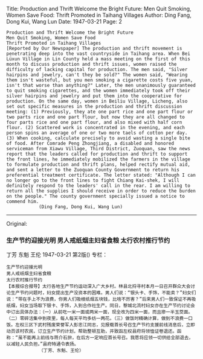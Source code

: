 Title: Production and Thrift Welcome the Bright Future: Men Quit Smoking, Women Save Food: Thrift Promoted in Taihang Villages
Author: Ding Fang, Dong Kui, Wang Lun
Date: 1947-03-21
Page: 2

    Production and Thrift Welcome the Bright Future
    Men Quit Smoking, Women Save Food
    Thrift Promoted in Taihang Villages
    [Reported by Our Newspaper] The production and thrift movement is penetrating deep into the vast countryside in Taihang area. When Bei Lüxun Village in Lin County held a mass meeting on the first of this month to discuss production and thrift issues, women raised the difficulty of lacking capital for production. The men said, "Silver hairpins and jewelry, can't they be sold?" The women said, "Wearing them isn't wasteful, but you men smoking a cigarette costs five yuan, isn't that worse than anything?" Later, the men unanimously guaranteed to quit smoking cigarettes, and the women immediately took off their silver hairpins and jewelry and put them into the cooperative for production. On the same day, women in Beiliu Village, Licheng, also set out specific measures in the production and thrift discussion meeting: (1) Previously, they ate one part rice and one part flour or two parts rice and one part flour, but now they are all changed to four parts rice and one part flour, and also mixed with half corn flour. (2) Scattered work is concentrated in the evening, and each person spins an average of one or two more taels of cotton per day. (3) When cooking, calculate precisely to avoid wasting a single bite of food. After Comrade Peng Zhongjiang, a disabled and honored serviceman from Xiawu Village, Third District, Zuoquan, saw the news report that the leaders called for production and thrift to support the front lines, he immediately mobilized the farmers in the village to formulate production and thrift plans, helped rectify mutual aid, and sent a letter to the Zuoquan County Government to return his preferential treatment certificate. The letter stated: "Although I can no longer go to the front lines to fight Chiang Kai-shek, I will definitely respond to the leaders' call in the rear. I am willing to return all the supplies I should receive in order to reduce the burden on the people." The county government specially issued a notice to commend him.
                (Ding Fang, Dong Kui, Wang Lun)



<hr /> 

Original: 


### 生产节约迎接光明  男人戒纸烟主妇省食粮  太行农村推行节约
丁芳  东魁  王伦
1947-03-21
第2版()
专栏：

    生产节约迎接光明
    男人戒纸烟主妇省食粮
    太行农村推行节约
    【本报综合报导】太行各地生产节约运动深入广大乡村。林县北捋寻村本月一日召开群众大会讨论生产节约问题时，妇女提出生产没资本的困难。男人们说：“银头卡、手饰，不能卖？”妇女们说：“带在手上不为浪费，你男人们吸根纸烟五块钱，比啥不厉害？”后来男人们一致保证不再吸纸烟，妇女当场取下银卡、手饰，入到合作社生产。同日，黎城北流村妇女亦在生产节约讨论会中订出具体办法：（一）从前吃一米一面或两米一面，现全改为四米一面，而且掺一半玉茭面。（二）零碎活集中到夜里，每人每天平均多纺一两花。（三）做饭时精确计算，做到不浪费一口饭。左权三区下武村残废荣誉军人彭忠江同志，见报载首长号召生产节约支援前线消息后，立即动员该村农民，订立生产节约计划，帮助整顿互助，并致函左权县府将领恤证卷退还。函称：“虽不能再上前线与蒋介石拚，在后方一定响应首长号召。我愿将应领一切供给全部退去，以减轻人民负担。”县府特通令表扬。
                （丁芳、东魁、王伦）
